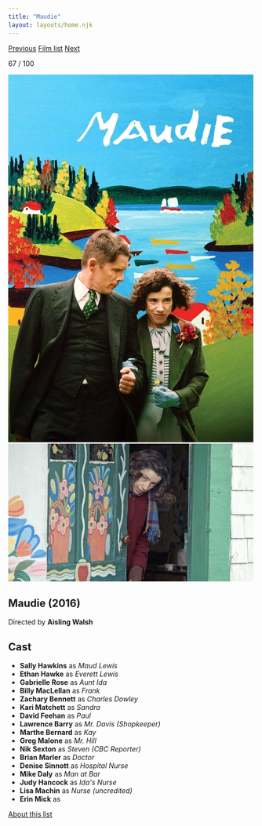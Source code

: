 ```yaml
---
title: "Maudie"
layout: layouts/home.njk
---
```


<nav class="films">
  <a class="prev" href="../the-handmaiden">Previous</a>
  <a href="../">Film list</a>
  <a class="next" href="../the-party">Next</a>
</nav>

<p>67 / 100</p>

<article class="film">
  <img class="poster" src="../films/posters/maudie.jpg" alt="">
  <img class="backdrop" src="../films/backdrops/maudie.jpg" alt="">

  <h1>Maudie (2016)</h1>

  <p class="director">
    Directed by <strong>Aisling Walsh</strong>
  </p>


  <h2>
    Cast
  </h2>
  <ul>
    <li><strong>Sally Hawkins</strong> as <em>Maud Lewis</em></li>
<li><strong>Ethan Hawke</strong> as <em>Everett Lewis</em></li>
<li><strong>Gabrielle Rose</strong> as <em>Aunt Ida</em></li>
<li><strong>Billy MacLellan</strong> as <em>Frank</em></li>
<li><strong>Zachary Bennett</strong> as <em>Charles Dowley</em></li>
<li><strong>Kari Matchett</strong> as <em>Sandra</em></li>
<li><strong>David Feehan</strong> as <em>Paul</em></li>
<li><strong>Lawrence Barry</strong> as <em>Mr. Davis (Shopkeeper)</em></li>
<li><strong>Marthe Bernard</strong> as <em>Kay</em></li>
<li><strong>Greg Malone</strong> as <em>Mr. Hill</em></li>
<li><strong>Nik Sexton</strong> as <em>Steven (CBC Reporter)</em></li>
<li><strong>Brian Marler</strong> as <em>Doctor</em></li>
<li><strong>Denise Sinnott</strong> as <em>Hospital Nurse</em></li>
<li><strong>Mike Daly</strong> as <em>Man at Bar</em></li>
<li><strong>Judy Hancock</strong> as <em>Ida's Nurse</em></li>
<li><strong>Lisa Machin</strong> as <em>Nurse (uncredited)</em></li>
<li><strong>Erin Mick</strong> as <em></em></li>
  </ul>
</article>
<footer>
  <a href="../about">About this list</a>
</footer>
